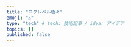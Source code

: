 ```yaml
---
title: "ログレベル色々"
emoji: "⚠"
type: "tech" # tech: 技術記事 / idea: アイデア
topics: []
published: false
---
```


